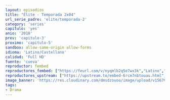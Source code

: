 ```yaml
---
layout: episodios
title: "Élite - Temporada 2x04"
url_serie_padre: 'elite/temporada-2'
category: 'series'
capitulo: 'yes'
anio: '2018'
prev: 'capitulo-3'
proximo: 'capitulo-5'
sandbox: allow-same-origin allow-forms
idioma: 'Latino/Castellano'
calidad: 'Full HD'
fuente: 'cueva'
reproductor: fembed
reproductores_fembed: ["https://feurl.com/v/nyqmlb2q5e7wx3k","Latino","https://myurlshort.live/v/26newc2qlxj-7p4","Latino","https://myurlshort.live/v/q6d2kcew0q3x72p","Castellano","https://api.cuevana3.io/stream/index.php?file=ek5lbm9xYWNrS0xYMTZLa2xNbkdvY3ZTb3BtZng4TGp6ZFpobGFMUGtPUFgzSmFhbk1XTzVkblBtS1JnbEplb21KUm5ZSlRTMGViVTBxZGdsdEhPb3RqWGFtTm1scHFqbk1LR2gzV3l3THVvd29aaVpjR21vNWlSb0tKbmhkZlUwTXlYb1hmSDFOZkpuV1JuYTVTWHBKU1haMmR5MHREbTJNS25xNlBIbnViSjFaeVg","Castellano","https://feurl.com/v/47jdptzpxjjqyx-","Castellano","https://feurl.com/v/zrqr2ij2jq3jr4q","Castellano","https://mstream.space/v0wo4xdr3wrm","Castellano","https://mstream.space/qmgc5a16oqt3","Castellano","https://jplayer.club/v/q8wm4sek5-z3wym","Castellano"]
reproductores_upstream: ["https://upstream.to/embed-6rcm7nbtouau.html","Latino","https://upstream.to/embed-qhkwct83gc80.html","Castellano"]
image_banner: 'https://res.cloudinary.com/dmsdzouoo/image/upload/v1567919047/Elite-temporada-2-castellano-online-min_a2xd2n.jpg'
tags:
- Drama
---
```













